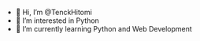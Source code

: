 - 👋 Hi, I’m @TenckHitomi
- 👀 I’m interested in Python
- 🌱 I’m currently learning Python and Web Development


<!---
TenckHitomi/TenckHitomi is a ✨ special ✨ repository because its `README.md` (this file) appears on your GitHub profile.
You can click the Preview link to take a look at your changes.
--->
